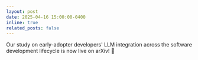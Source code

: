 ```yaml
---
layout: post
date: 2025-04-16 15:00:00-0400
inline: true
related_posts: false
---
```


Our study on early-adopter developers' LLM integration across the software development lifecycle is now live on arXiv! 📄
